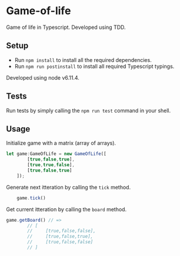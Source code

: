 # Game-of-life

Game of life in Typescript. Developed using TDD.


## Setup

- Run `npm install` to install all the required dependencies.
- Run `npm run postinstall` to install all required Typescript typings.

Developed using node v6.11.4.


## Tests

Run tests by simply calling the `npm run test` command in your shell.


## Usage


Initialize game with a matrix (array of arrays).
``` typescript
let game:GameOfLife = new GameOfLife([
        [true,false,true],
        [true,true,false],
        [true,false,true]
    ]);
```


Generate next itteration by calling the `tick` method.
``` typescript
    game.tick()
```


Get current itteration by calling the `board` method.
``` typescript
game.getBoard() // =>
        // [
        //     [true,false,false],
        //     [true,false,true],
        //     [true,false,false]
        // ]
```

